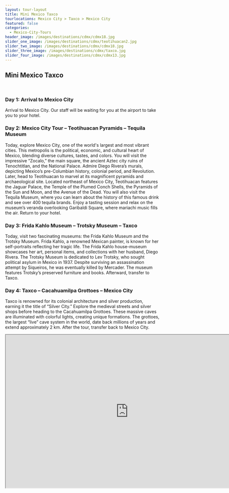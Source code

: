 ```yaml
---
layout: tour-layout
title: Mini Mexico Taxco
tourlocations: Mexico City > Taxco > Mexico City
featured: false
categories:
  - Mexico-City-Tours
header_image: /images/destinations/cdmx/cdmx18.jpg
slider_one_image: /images/destinations/cdmx/teotihuacan2.jpg
slider_two_image: /images/destinations/cdmx/cdmx18.jpg
slider_three_image: /images/destinations/cdmx/taxco.jpg
slider_four_image: /images/destinations/cdmx/cdmx13.jpg
---
```

## Mini Mexico Taxco

&nbsp;  

### Day 1: Arrival to Mexico City

Arrival to Mexico City. Our staff will be waiting for you at the airport to take you to your hotel.

### Day 2: Mexico City Tour – Teotihuacan Pyramids – Tequila Museum

Today, explore Mexico City, one of the world's largest and most vibrant cities. This metropolis is the political, economic, and cultural heart of Mexico, blending diverse cultures, tastes, and colors. You will visit the impressive “Zocalo,” the main square, the ancient Aztec city ruins of Tenochtitlan, and the National Palace. Admire Diego Rivera’s murals, depicting Mexico’s pre-Columbian history, colonial period, and Revolution. Later, head to Teotihuacan to marvel at its magnificent pyramids and archaeological site. Located northeast of Mexico City, Teotihuacan features the Jaguar Palace, the Temple of the Plumed Conch Shells, the Pyramids of the Sun and Moon, and the Avenue of the Dead. You will also visit the Tequila Museum, where you can learn about the history of this famous drink and see over 400 tequila brands. Enjoy a tasting session and relax on the museum’s veranda overlooking Garibaldi Square, where mariachi music fills the air. Return to your hotel.

### Day 3: Frida Kahlo Museum – Trotsky Museum – Taxco

Today, visit two fascinating museums: the Frida Kahlo Museum and the Trotsky Museum. Frida Kahlo, a renowned Mexican painter, is known for her self-portraits reflecting her tragic life. The Frida Kahlo house-museum showcases her art, personal items, and collections with her husband, Diego Rivera. The Trotsky Museum is dedicated to Lev Trotsky, who sought political asylum in Mexico in 1937. Despite surviving an assassination attempt by Siqueiros, he was eventually killed by Mercader. The museum features Trotsky’s preserved furniture and books. Afterward, transfer to Taxco.

### Day 4: Taxco – Cacahuamilpa Grottoes – Mexico City

Taxco is renowned for its colonial architecture and silver production, earning it the title of “Silver City.” Explore the medieval streets and silver shops before heading to the Cacahuamilpa Grottoes. These massive caves are illuminated with colorful lights, creating unique formations. The grottoes, the largest “live” cave system in the world, date back millions of years and extend approximately 2 km. After the tour, transfer back to Mexico City.

<div class='map-container'>

<iframe src="https://www.google.com/maps/d/u/0/embed?mid=1OykDuuHms5MnhhhXZ7pFMMbMAeXNFUk&ehbc=2E312F&noprof=1" width="800" height="500"></iframe>

</div>

&nbsp;



